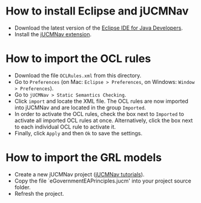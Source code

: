 # How to install Eclipse and jUCMNav
* Download the latest version of the <a href="https://www.eclipse.org/downloads/">Eclipse IDE for Java Developers</a>.
* Install the <a href="http://jucmnav.softwareengineering.ca/ucm/bin/view/ProjetSEG/DownloadingAndInstallation">jUCMNav extension</a>.

# How to import the OCL rules
* Download the file `OCLRules.xml` from this directory.
* Go to `Preferences` (on Mac: `Eclipse > Preferences`, on Windows: `Window > Preferences`). 
* Go to `jUCMNav > Static Semantics Checking`. 
* Click `import` and locate the XML file. The OCL rules are now imported into jUCMNav and are located in the group `Imported`. 
* In order to activate the OCL rules, check the box next to `Imported` to activate all imported OCL rules at once. Alternatively, click the box next to each individual OCL rule to activate it. 
* Finally, click `Apply` and then `Ok` to save the settings.

# How to import the GRL models

* Create a new jUCMNav project (<a href="http://jucmnav.softwareengineering.ca/ucm/bin/view/ProjetSEG/JUCMNavTutorials">jUCMNav tutorials</a>).
* Copy the file `eGovernmentEAPrinciples.jucm' into your project source folder.
* Refresh the project.

